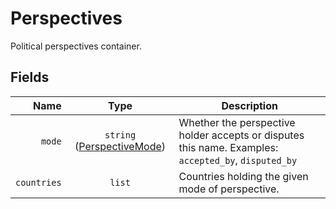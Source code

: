 # Perspectives

Political perspectives container.

## Fields

| Name | Type | Description |
|-----:|:----:|-------------|
| `mode` | `string` ([PerspectiveMode](perspective_mode)) | Whether the perspective holder accepts or disputes this name. Examples: `accepted_by`, `disputed_by` |
| `countries` | `list` | Countries holding the given mode of perspective. |

